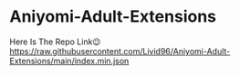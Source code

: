 # Aniyomi-Adult-Extensions

Here Is The Repo Link😉
https://raw.githubusercontent.com/Livid96/Aniyomi-Adult-Extensions/main/index.min.json